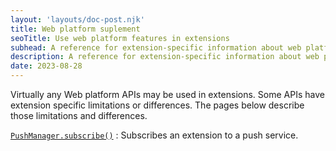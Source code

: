 ```yaml
---
layout: 'layouts/doc-post.njk'
title: Web platform suplement
seoTitle: Use web platform features in extensions
subhead: A reference for extension-specific information about web platform APIs.
description: A reference for extension-specific information about web platform APIs.
date: 2023-08-28
---
```


Virtually any Web platform APIs may be used in extensions. Some APIs have extension specific limitations or differences. The pages below describe those limitations and differences.

[`PushManager.subscribe()`](/docs/extensions/reference/web/pushmanager-subscribe)
: Subscribes an extension to a push service.

